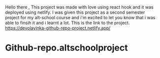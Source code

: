 Hello there ,
This project was made with love using react hook and it was deployed using netlify.
I was given this project as a second semester project for my alt-school course and i'm excited to let you know that i was able to finsih it and i learnt a lot.
This is the link to the project. 
https://devolayinka-github-repo-project.netlify.app/
# Github-repo.altschoolproject
